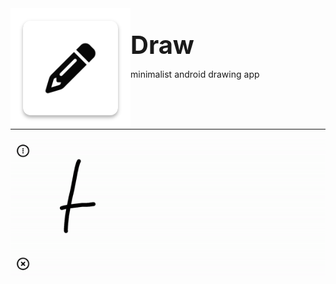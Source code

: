 <div>
    <img  src=".gitassets/logo.png" align="left" style="float: left"> 
<br>
<br>
    <div>
        <p style="font-weight: bolder; font-size: 40px; padding: 0px; margin:0px"> Draw </p>
        <p>minimalist android drawing app</p>
    </div>
</div>
<br>
<br>
<br>
<hr>
<img src=".gitassets/Screenrecorder.gif">
